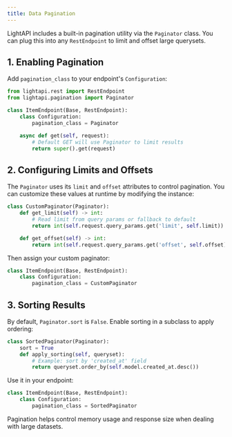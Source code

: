 ```yaml
---
title: Data Pagination
---
```


LightAPI includes a built-in pagination utility via the `Paginator` class. You can plug this into any `RestEndpoint` to limit and offset large querysets.

## 1. Enabling Pagination

Add `pagination_class` to your endpoint's `Configuration`:

```python
from lightapi.rest import RestEndpoint
from lightapi.pagination import Paginator

class ItemEndpoint(Base, RestEndpoint):
    class Configuration:
        pagination_class = Paginator

    async def get(self, request):
        # Default GET will use Paginator to limit results
        return super().get(request)
```

## 2. Configuring Limits and Offsets

The `Paginator` uses its `limit` and `offset` attributes to control pagination. You can customize these values at runtime by modifying the instance:

```python
class CustomPaginator(Paginator):
    def get_limit(self) -> int:
        # Read limit from query params or fallback to default
        return int(self.request.query_params.get('limit', self.limit))

    def get_offset(self) -> int:
        return int(self.request.query_params.get('offset', self.offset))
```

Then assign your custom paginator:

```python
class ItemEndpoint(Base, RestEndpoint):
    class Configuration:
        pagination_class = CustomPaginator
```

## 3. Sorting Results

By default, `Paginator.sort` is `False`. Enable sorting in a subclass to apply ordering:

```python
class SortedPaginator(Paginator):
    sort = True
    def apply_sorting(self, queryset):
        # Example: sort by 'created_at' field
        return queryset.order_by(self.model.created_at.desc())
```

Use it in your endpoint:

```python
class ItemEndpoint(Base, RestEndpoint):
    class Configuration:
        pagination_class = SortedPaginator
```

Pagination helps control memory usage and response size when dealing with large datasets.
